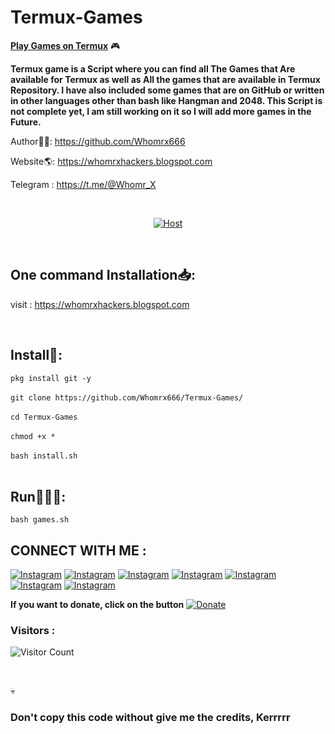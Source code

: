 # Termux-Games
<strong><u>Play Games on Termux</u></strong> 🎮<br>

<b>Termux game is a Script where you can find all The Games that Are available for Termux as well as All the games that are available in Termux Repository. I have also included some games that are on GitHub or written in other languages other than bash like Hangman and 2048. This Script is not complete yet, I am still working on it so I will add more games in the Future.</b>

Author👨‍💻: https://github.com/Whomrx666 <br>

Website🌎: https://whomrxhackers.blogspot.com <br>

Telegram : https://t.me/@Whomr_X <br>

<br>
<p align="center"> <a href="#"><img title="Host" src="https://od.lk/s/ODlfMjc4MjcxNThf/Termux-Games.png"></a> </p>
<br>

## One command Installation📥:

visit : https://whomrxhackers.blogspot.com

<br>

## Install📲:

```pkg install git -y```
<br>
<br>
```git clone https://github.com/Whomrx666/Termux-Games/```
<br><br>
```cd Termux-Games```
<br><br>
```chmod +x *```
<br><br>
```bash install.sh```
<br>
<br>

## Run🏃🏻‍♂️:

```bash games.sh```

## CONNECT WITH ME :

[![Instagram](https://img.shields.io/badge/WEBSITE-VISIT-yellow?style=for-the-badge&logo=blogger)](https://whomrxhackers.blogspot.com/)
[![Instagram](https://img.shields.io/badge/TWITTER-FOLLOW-red?style=for-the-badge&logo=x)](https://twitter.com/whomrx666)
[![Instagram](https://img.shields.io/badge/YOUTUBE-SUBSCRIBE-red?style=for-the-badge&logo=youtube)](https://youtube.com/@whomrx666)
[![Instagram](https://img.shields.io/badge/FACEBOOK-LIKE-red?style=for-the-badge&logo=facebook)](https://facebook.com/https://www.facebook.com/whomrx.666)
[![Instagram](https://img.shields.io/badge/TELEGRAM-CONNECT-red?style=for-the-badge&logo=telegram)](https://t.me/@Whomr_X)
[![Instagram](https://img.shields.io/badge/WHATSAPP-CONTACT-red?style=for-the-badge&logo=whatsapp)](https://wa.me/6285933663749)
[![Instagram](https://img.shields.io/badge/TIKTOK-FOLLOW-red?style=for-the-badge&logo=tiktok)](https://www.tiktok.com/@whomr.x)

**If you want to donate, click on the button**
<a href="https://saweria.co/whomrx"><img title="Donate" src="https://img.shields.io/badge/Donate-Termux games-yellow?style=for-the-badge&logo=github"></a>

### Visitors :
![Visitor Count](https://profile-counter.glitch.me/Whomrx666/count.svg)

<br>

💀<h3>Don't copy this code without give me the credits, Kerrrrr</h3> <br>

